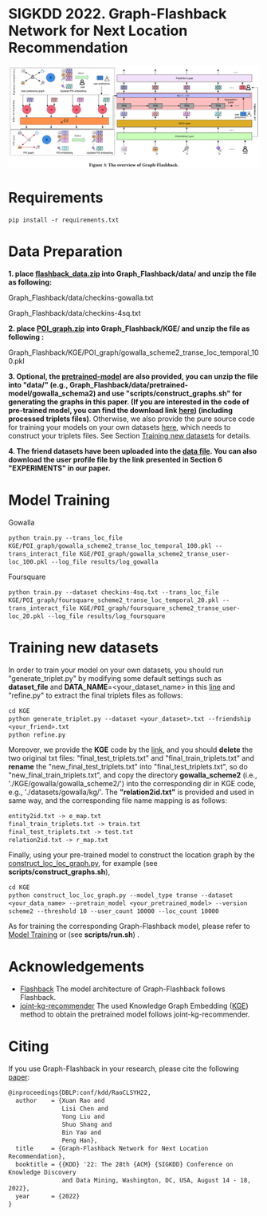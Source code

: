 # SIGKDD 2022. Graph-Flashback Network for Next Location Recommendation
![image](data/framework.PNG)
# Requirements
```
pip install -r requirements.txt
```

# Data Preparation

**1. place [flashback_data.zip](https://drive.google.com/file/d/1QXdpp0_QesJo7NZdhvoafg4MlpI_Bx-O/view?usp=sharing) into Graph_Flashback/data/ and unzip the file as following:**

Graph_Flashback/data/checkins-gowalla.txt

Graph_Flashback/data/checkins-4sq.txt

<!-- https://drive.google.com/file/d/1ST6GQidWVlR6yQle38MfPUSUc29t9xIT/view?usp=sharing -->

**2. place [POI_graph.zip](https://drive.google.com/file/d/12N9-UXPYrd4BhIlnh1B60RoV3HL5VGeJ/view?usp=sharing) into Graph_Flashback/KGE/ and unzip the file as following :**

Graph_Flashback/KGE/POI_graph/gowalla_scheme2_transe_loc_temporal_100.pkl

**3. Optional, the [pretrained-model](https://drive.google.com/file/d/1oUXQjtnDrUnmdhVSGY64WrXBngzD1qhz/view?usp=sharing) are also provided, you can unzip the file into "data/" (e.g., Graph_Flashback/data/pretrained-model/gowalla_schema2) and use "scripts/construct_graphs.sh" for generating the graphs in this paper. (If you are interested in the code of pre-trained model, you can find the download link [here](https://github.com/kevin-xuan/Graph-Flashback/issues/1#issuecomment-1235372011)) (including processed triplets files)**. Otherwise, we also provide the pure source code for training your models on your own datasets [here](https://github.com/kevin-xuan/KGE), which needs to construct your triplets files. See Section [Training new datasets](#Training-new-datasets) for details.

**4. The friend datasets have been uploaded into the [data file](https://github.com/kevin-xuan/Graph-Flashback/tree/main/data). You can also download the user profile file by the link presented in Section 6 "EXPERIMENTS" in our paper.**

<!-- 再将poi_graph.zip放到根目录的KGE文件夹下解压后得到36个graph.pkl文件，目录如下：

Graph_Flashback/KGE/gowalla_scheme1_transh_loc_temporal_20.pkl -->


<!--https://drive.google.com/file/d/14l-LzoD-T3y3SAP_GU05SKAeGob6uZrX/view?usp=sharing 

下载user_loc_graph.tar

**将user_loc_graph.tar放到根目录的KGE文件夹下解压，目录如下：**

Graph_Flashback/KGE/gowalla_scheme2_transe_user-loc_50.pkl-->

# Model Training

Gowalla
```
python train.py --trans_loc_file KGE/POI_graph/gowalla_scheme2_transe_loc_temporal_100.pkl --trans_interact_file KGE/POI_graph/gowalla_scheme2_transe_user-loc_100.pkl --log_file results/log_gowalla
```

Foursquare
```
python train.py --dataset checkins-4sq.txt --trans_loc_file KGE/POI_graph/foursquare_scheme2_transe_loc_temporal_20.pkl --trans_interact_file KGE/POI_graph/foursquare_scheme2_transe_user-loc_20.pkl --log_file results/log_foursquare
```
# Training new datasets
In order to train your model on your own datasets, you should run "generate_triplet.py" by modifying some default settings such as **dataset_file** and **DATA_NAME**=<your_dataset_name> in this [line](https://github.com/kevin-xuan/Graph-Flashback/blob/a1f18b793f22af3b62f212030fafd8c5f5624699/KGE/constant.py#LL1C40-L1C40) and "refine.py" to extract the final triplets files as follows:

```
cd KGE
python generate_triplet.py --dataset <your_dataset>.txt --friendship <your_friend>.txt 
python refine.py
```

Moreover, we provide the **KGE** code by the [link](https://github.com/kevin-xuan/KGE), and you should **delete** the two original txt files: "final_test_triplets.txt" and "final_train_triplets.txt" and **rename** the "new_final_test_triplets.txt" into "final_test_triplets.txt", so do "new_final_train_triplets.txt", and copy the directory **gowalla_scheme2** (i.e., './KGE/gowalla/gowalla_scheme2/') into the corresponding dir in KGE code, e.g., './datasets/gowalla/kg/'. 
The **"relation2id.txt"** is provided and used in same way, and the corresponding file name mapping is as follows:
```
entity2id.txt -> e_map.txt
final_train_triplets.txt -> train.txt
final_test_triplets.txt -> test.txt
relation2id.txt -> r_map.txt
```
Finally, using your pre-trained model to construct the location graph by the [construct_loc_loc_graph.py](https://github.com/kevin-xuan/Graph-Flashback/blob/3d5d42bbd50e39d797564a3aa880232ffcaccdb5/KGE/construct_loc_loc_graph.py#L162), for example (see **scripts/construct_graphs.sh**),

```
cd KGE
python construct_loc_loc_graph.py --model_type transe --dataset <your_data_name> --pretrain_model <your_pretrained_model> --version scheme2 --threshold 10 --user_count 10000 --loc_count 10000 
```
As for training the corresponding Graph-Flashback model, please refer to [Model Training](#model-training) or (see **scripts/run.sh**) .

# Acknowledgements
- [Flashback](https://github.com/eXascaleInfolab/Flashback_code) The model architecture of Graph-Flashback follows Flashback.
- [joint-kg-recommender](https://github.com/TaoMiner/joint-kg-recommender) The used Knowledge Graph Embedding ([KGE](https://github.com/kevin-xuan/KGE)) method to obtain the pretrained model follows joint-kg-recommender.
# Citing
If you use Graph-Flashback in your research, please cite the following [paper](https://dl.acm.org/doi/10.1145/3534678.3539383):
```
@inproceedings{DBLP:conf/kdd/RaoCLSYH22,
  author    = {Xuan Rao and
               Lisi Chen and
               Yong Liu and
               Shuo Shang and
               Bin Yao and
               Peng Han},
  title     = {Graph-Flashback Network for Next Location Recommendation},
  booktitle = {{KDD} '22: The 28th {ACM} {SIGKDD} Conference on Knowledge Discovery
               and Data Mining, Washington, DC, USA, August 14 - 18, 2022},
  year      = {2022}
}
```

